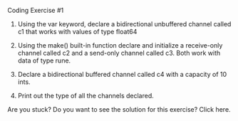 Coding Exercise #1

1. Using the var keyword, declare a bidirectional unbuffered channel called c1 that works with values of type float64

2. Using the make() built-in function declare and initialize a receive-only channel called c2 and a send-only channel called c3. Both work with data of type rune.

3. Declare a bidirectional buffered channel  called c4 with a capacity of 10 ints.

4. Print out the type of all the channels declared.

Are you stuck? Do you want to see the solution for this exercise? Click here.


